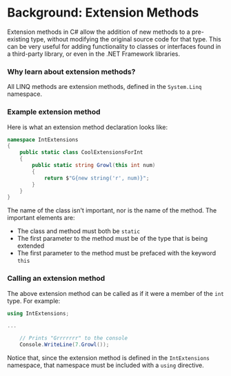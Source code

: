 # Background: Extension Methods

Extension methods in C# allow the addition of new methods to a pre-existing type, without modifying the original source code for that type. This can be very useful for adding functionality to classes or interfaces found in a third-party library, or even in the .NET Framework libraries.

### Why learn about extension methods?
All LINQ methods are extension methods, defined in the `System.Linq` namespace.

### Example extension method

Here is what an extension method declaration looks like:
```C#
namespace IntExtensions
{
    public static class CoolExtensionsForInt
    {
        public static string Growl(this int num)
        {
            return $"G{new string('r', num)}";
        }
    }
}
```

The name of the class isn't important, nor is the name of the method. The important elements are:
 - The class and method must both be `static`
 - The first parameter to the method must be of the type that is being extended
 - The first parameter to the method must be prefaced with the keyword `this`

### Calling an extension method

The above extension method can be called as if it were a member of the `int` type. For example:

```C#
using IntExtensions;

...

    // Prints "Grrrrrrr" to the console
    Console.WriteLine(7.Growl());
```

Notice that, since the extension method is defined in the `IntExtensions` namespace, that namespace must be included with a `using` directive.
